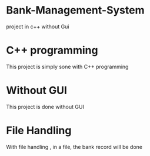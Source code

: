 # Bank-Management-System
project in c++ without Gui

# C++ programming
This project is simply sone with C++ programming

# Without GUI
This project is done without GUI

# File Handling
With file handling , in a file, the bank record will be done
